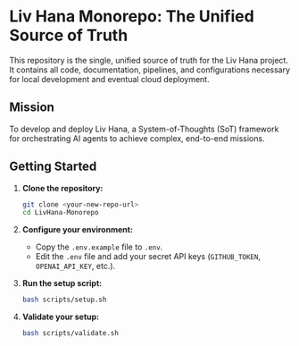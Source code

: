# Liv Hana Monorepo: The Unified Source of Truth

This repository is the single, unified source of truth for the Liv Hana project. It contains all code, documentation, pipelines, and configurations necessary for local development and eventual cloud deployment.

## Mission

To develop and deploy Liv Hana, a System-of-Thoughts (SoT) framework for orchestrating AI agents to achieve complex, end-to-end missions.

## Getting Started

1. **Clone the repository:**

    ```bash
    git clone <your-new-repo-url>
    cd LivHana-Monorepo
    ```

2. **Configure your environment:**
    - Copy the `.env.example` file to `.env`.
    - Edit the `.env` file and add your secret API keys (`GITHUB_TOKEN`, `OPENAI_API_KEY`, etc.).
3. **Run the setup script:**

    ```bash
    bash scripts/setup.sh
    ```

4. **Validate your setup:**

    ```bash
    bash scripts/validate.sh
    ```

<!-- Last verified: 2025-10-02 -->

<!-- Optimized: 2025-10-02 -->

<!-- Last updated: 2025-10-02 -->

<!-- Last optimized: 2025-10-02 -->
